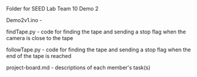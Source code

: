 Folder for SEED Lab Team 10 Demo 2

Demo2v1.ino - 

findTape.py - code for finding the tape and sending a stop flag when the camera is close to the tape

followTape.py - code for finding the tape and sending a stop flag when the end of the tape is reached

project-board.md - descriptions of each member's task(s)
